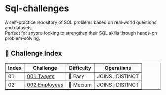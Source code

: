 # Sql-challenges
A self-practice repository of SQL problems based on real-world questions and datasets.  
Perfect for anyone looking to strengthen their SQL skills through hands-on problem-solving.

## 📘 Challenge Index
<table border="1">
  
  <tr>
    
  </tr>
  <tr>
    <th>Index</th>
    <th>Challenge</th>
    <th>Difficulty</th>
    <th>Operations</th>
  </tr>
  <tr>
    <td>01</td>
    <td><a href="https://github.com/olgamariavalenti/sql-challenges/blob/main/SQL%23001_tweets.md">001 Tweets</a></td>
    <td>💚 Easy</td>
    <td>JOINS ; DISTINCT </td>
  <tr>
    <td>02</td>
    <td><a href="https://github.com/olgamariavalenti/sql-challenges/blob/main/SQL%23002_employees.md">002 Employees</a></td>
    <td>🧡 Medium</td>
    <td>JOINS ; DISTINCT </td>
  </tr>
  <tr>
<!--     <td>02</td>
    <td><a href="contact.html">Go to XX </a></td> -->
  </tr>
</table>
